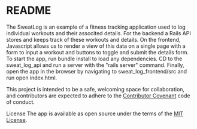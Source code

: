 # README

The SweatLog is an example of a fitness tracking application used to log individual workouts and their associted details. For the backend a Rails API stores and keeps track of these workouts and details. On the frontend, Javascript allows us to render a view of this data on a single page with a form to input a workout and buttons to toggle and submit the details form. To start the app, run bundle install to load any dependencies. CD to the sweat_log_api and run a server with the "rails server" command. Finally, open the app in the browser by navigating to sweat_log_frontend/src and run open index.html. 

This project is intended to be a safe, welcoming space for collaboration, and contributors are expected to adhere to the [Contributor Covenant](https://github.com/dannyd4315/worlds-best-restaurants-cli-gem/blob/master/contributor-covenant.org) code of conduct.

License
The app is available as open source under the terms of the [MIT License](http://opensource.org/licenses/MIT).